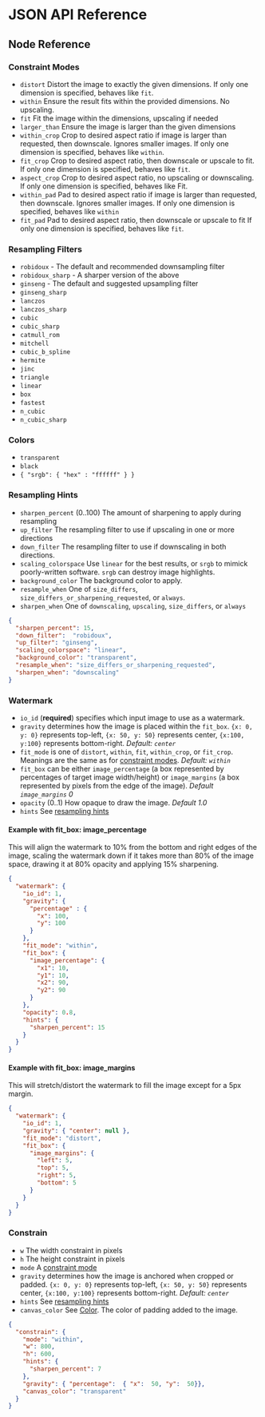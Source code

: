 # JSON API Reference


## Node Reference

### Constraint Modes

* `distort` Distort the image to exactly the given dimensions.
If only one dimension is specified, behaves like `fit`.
* `within`
Ensure the result fits within the provided dimensions. No upscaling.
* `fit`
Fit the image within the dimensions, upscaling if needed
* `larger_than`
Ensure the image is larger than the given dimensions
* `within_crop`
Crop to desired aspect ratio if image is larger than requested, then downscale. Ignores smaller images.
If only one dimension is specified, behaves like `within`.
* `fit_crop`
Crop to desired aspect ratio, then downscale or upscale to fit.
If only one dimension is specified, behaves like `fit`.
* `aspect_crop`
Crop to desired aspect ratio, no upscaling or downscaling. If only one dimension is specified, behaves like Fit.
* `within_pad`
Pad to desired aspect ratio if image is larger than requested, then downscale. Ignores smaller images.
If only one dimension is specified, behaves like `within`
* `fit_pad`
Pad to desired aspect ratio, then downscale or upscale to fit
If only one dimension is specified, behaves like `fit`.

### Resampling Filters
 
* `robidoux` - The default and recommended downsampling filter
* `robidoux_sharp` - A sharper version of the above
* `ginseng` - The default and suggested upsampling filter
* `ginseng_sharp` 
* `lanczos` 
* `lanczos_sharp`   
* `cubic` 
* `cubic_sharp` 
* `catmull_rom` 
* `mitchell` 
* `cubic_b_spline` 
* `hermite` 
* `jinc` 
* `triangle` 
* `linear` 
* `box` 
* `fastest` 
* `n_cubic` 
* `n_cubic_sharp` 

### Colors

* `transparent`
* `black`
* `{ "srgb": { "hex" : "ffffff" } }`

### Resampling Hints

* `sharpen_percent` (0..100) The amount of sharpening to apply during resampling
* `up_filter` The resampling filter to use if upscaling in one or more directions
* `down_filter` The resampling filter to use if downscaling in both directions.
* `scaling_colorspace` Use `linear` for the best results, or `srgb` to mimick poorly-written software. `srgb` can destroy image highlights.
* `background_color` The background color to apply. 
* `resample_when` One of `size_differs`, `size_differs_or_sharpening_requested`, or `always`.
* `sharpen_when` One of `downscaling`, `upscaling`, `size_differs`, or `always`

```json
{ 
  "sharpen_percent": 15,
  "down_filter":  "robidoux",
  "up_filter": "ginseng",
  "scaling_colorspace": "linear",
  "background_color": "transparent",
  "resample_when": "size_differs_or_sharpening_requested",
  "sharpen_when": "downscaling"
}
```

### Watermark

* `io_id` (**required**) specifies which input image to use as a watermark. 
* `gravity` determines how the image is placed within the `fit_box`. 
`{x: 0, y: 0}` represents top-left, `{x: 50, y: 50}` represents center, 
`{x:100, y:100}` represents bottom-right. *Default: `center`*
* `fit_mode` is one of `distort`, `within`, `fit`, `within_crop`, or `fit_crop`. 
 Meanings are the same as for [constraint modes](#constraint-modes). *Default: `within`*
* `fit_box` can be either `image_percentage` (a box represented by percentages of target image width/height) or 
`image_margins` (a box represented by pixels from the edge of the image). *Default `image_margins` 0*
* `opacity` (0..1) How opaque to draw the image. *Default 1.0*
* `hints` See [resampling hints](#resampling-hints)
#### Example with fit_box: image_percentage
This will align the watermark to 10% from the bottom and right edges of the image, 
scaling the watermark down if it takes more than 80% of the image space,
drawing it at 80% opacity and applying 15% sharpening.  
```json
{
  "watermark": {
    "io_id": 1,
    "gravity": { 
      "percentage" : {
        "x": 100,
        "y": 100 
      }
    },
    "fit_mode": "within",
    "fit_box": { 
      "image_percentage": {
        "x1": 10,
        "y1": 10,
        "x2": 90,
        "y2": 90
      } 
    },
    "opacity": 0.8,
    "hints": {
      "sharpen_percent": 15
    }
  }
}
```

#### Example with fit_box: image_margins
This will stretch/distort the watermark to fill the image except for a 5px margin.
```json
{
  "watermark": {
    "io_id": 1,
    "gravity": { "center": null },
    "fit_mode": "distort",
    "fit_box": { 
      "image_margins": {
        "left": 5,
        "top": 5,
        "right": 5,
        "bottom": 5
      } 
    }
  }
}
```

### Constrain

* `w` The width constraint in pixels
* `h` The height constraint in pixels
* `mode` A [constraint mode](#constraint-modes)
* `gravity` determines how the image is anchored when cropped or padded. 
`{x: 0, y: 0}` represents top-left, `{x: 50, y: 50}` represents center, 
`{x:100, y:100}` represents bottom-right. *Default: `center`*
* `hints` See [resampling hints](#resampling-hints)
* `canvas_color` See [Color](#colors). The color of padding added to the image. 

```json
{ 
  "constrain": {
    "mode": "within",
    "w": 800,
    "h": 600,
    "hints": {
      "sharpen_percent": 7 
    },
    "gravity": { "percentage":  { "x":  50, "y":  50}},
    "canvas_color": "transparent"
  }
}
```
